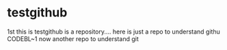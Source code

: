 # testgithub
1st
this is testgithub is a repository....
here is just a repo to understand githu
CODEBL~1
now another repo to understand git 